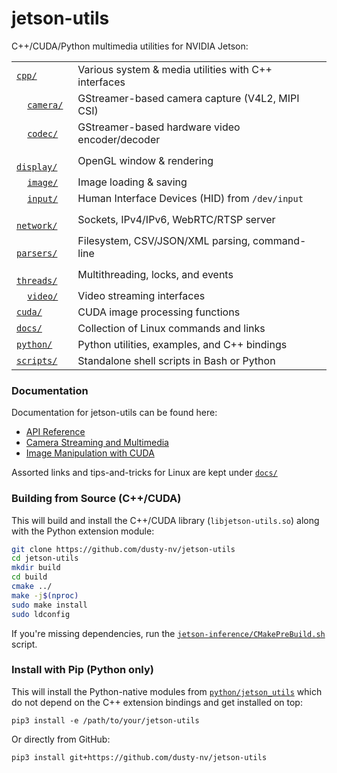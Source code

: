 # jetson-utils
C++/CUDA/Python multimedia utilities for NVIDIA Jetson:

|                        |                                                 |
|------------------------|-------------------------------------------------|
| [`cpp/`](cpp/)   | Various system & media utilities with C++ interfaces |
| &nbsp;&nbsp;&nbsp; [`camera/`](cpp/camera/)   | GStreamer-based camera capture (V4L2, MIPI CSI) |
| &nbsp;&nbsp;&nbsp; [`codec/`](cpp/codec/)     | GStreamer-based hardware video encoder/decoder  |
| &nbsp;&nbsp;&nbsp; [`display/`](cpp/display/) | OpenGL window & rendering                       |
| &nbsp;&nbsp;&nbsp; [`image/`](cpp/image/)     | Image loading & saving                          |
| &nbsp;&nbsp;&nbsp; [`input/`](cpp/input/)     | Human Interface Devices (HID) from `/dev/input` |
| &nbsp;&nbsp;&nbsp; [`network/`](cpp/network/) | Sockets, IPv4/IPv6, WebRTC/RTSP server          |
| &nbsp;&nbsp;&nbsp; [`parsers/`](cpp/parsers)        | Filesystem, CSV/JSON/XML parsing, command-line  |
| &nbsp;&nbsp;&nbsp; [`threads/`](cpp/threads/) | Multithreading, locks, and events               |
| &nbsp;&nbsp;&nbsp; [`video/`](cpp/video/)     | Video streaming interfaces                      |
| [`cuda/`](cuda/)       | CUDA image processing functions                 |
| [`docs/`](docs/)       | Collection of Linux commands and links          |
| [`python/`](python/)   | Python utilities, examples, and C++ bindings    |
| [`scripts/`](scripts/) | Standalone shell scripts in Bash or Python      |


### Documentation

Documentation for jetson-utils can be found here:

* [API Reference](https://github.com/dusty-nv/jetson-inference#api-reference)
* [Camera Streaming and Multimedia](https://github.com/dusty-nv/jetson-inference/blob/master/docs/aux-streaming.md)
* [Image Manipulation with CUDA](https://github.com/dusty-nv/jetson-inference/blob/master/docs/aux-image.md)

Assorted links and tips-and-tricks for Linux are kept under [`docs/`](docs/)

### Building from Source (C++/CUDA)

This will build and install the C++/CUDA library (`libjetson-utils.so`) along with the Python extension module:

``` bash
git clone https://github.com/dusty-nv/jetson-utils
cd jetson-utils
mkdir build
cd build
cmake ../
make -j$(nproc)
sudo make install
sudo ldconfig
```

If you're missing dependencies, run the [`jetson-inference/CMakePreBuild.sh`](https://github.com/dusty-nv/jetson-inference/blob/master/CMakePreBuild.sh) script.

### Install with Pip (Python only)

This will install the Python-native modules from [`python/jetson_utils`](/python/jetson_utils) which do not depend on the C++ extension bindings and get installed on top:

```
pip3 install -e /path/to/your/jetson-utils
```

Or directly from GitHub:

```
pip3 install git+https://github.com/dusty-nv/jetson-utils
```